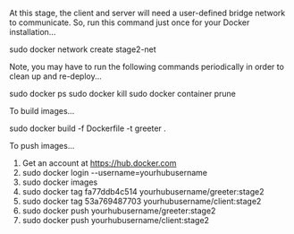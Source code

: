 At this stage, the client and server will need a user-defined bridge network to communicate.
So, run this command just once for your Docker installation...

sudo docker network create stage2-net

Note, you may have to run the following commands periodically in order to clean up and re-deploy...

sudo docker ps
sudo docker kill
sudo docker container prune

To build images...

sudo docker build -f Dockerfile -t greeter .

To push images...

1. Get an account at https://hub.docker.com
2. sudo docker login --username=yourhubusername
3. sudo docker images
4. sudo docker tag fa77ddb4c514 yourhubusername/greeter:stage2
5. sudo docker tag 53a769487703 yourhubusername/client:stage2
6. sudo docker push yourhubusername/greeter:stage2
7. sudo docker push yourhubusername/client:stage2
